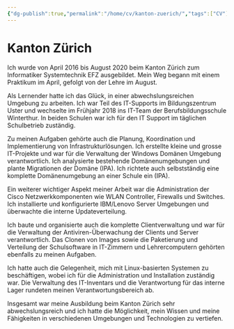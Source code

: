 ```yaml
---
{"dg-publish":true,"permalink":"/home/cv/kanton-zuerich/","tags":["CV"]}
---
```



# Kanton Zürich

Ich wurde von April 2016 bis August 2020 beim Kanton Zürich zum Informatiker Systemtechnik EFZ ausgebildet. Mein Weg begann mit einem Praktikum im April, gefolgt von der Lehre im August.

Als Lernender hatte ich das Glück, in einer abwechslungsreichen Umgebung zu arbeiten. Ich war Teil des IT-Supports im Bildungszentrum Uster und wechselte im Frühjahr 2018 ins IT-Team der Berufsbildungsschule Winterthur. In beiden Schulen war ich für den IT Support im täglichen Schulbetrieb zuständig.

Zu meinen Aufgaben gehörte auch die Planung, Koordination und Implementierung von Infrastrukturlösungen. Ich erstellte kleine und grosse IT-Projekte und war für die Verwaltung der Windows Domänen Umgebung verantwortlich. Ich analysierte bestehende Domänenumgebungen und plante Migrationen der Domäne (IPA). Ich richtete auch selbstständig eine komplette Domänenumgebung an einer Schule ein (IPA).

Ein weiterer wichtiger Aspekt meiner Arbeit war die Administration der Cisco Netzwerkkomponenten wie WLAN Controller, Firewalls und Switches. Ich installierte und konfigurierte IBM/Lenovo Server Umgebungen und überwachte die interne Updateverteilung.

Ich baute und organisierte auch die komplette Clientverwaltung und war für die Verwaltung der Antiviren-Überwachung der Clients und Server verantwortlich. Das Clonen von Images sowie die Paketierung und Verteilung der Schulsoftware in IT-Zimmern und Lehrercomputern gehörten ebenfalls zu meinen Aufgaben.

Ich hatte auch die Gelegenheit, mich mit Linux-basierten Systemen zu beschäftigen, wobei ich für die Administration und Installation zuständig war. Die Verwaltung des IT-Inventars und die Verantwortung für das interne Lager rundeten meinen Verantwortungsbereich ab.

Insgesamt war meine Ausbildung beim Kanton Zürich sehr abwechslungsreich und ich hatte die Möglichkeit, mein Wissen und meine Fähigkeiten in verschiedenen Umgebungen und Technologien zu vertiefen.
